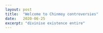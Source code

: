 ```yaml
---
layout: post
title:  "Welcome to Chinmoy controversies"
date:   2020-06-25
excerpt: "divinise existence entire"
---
```


